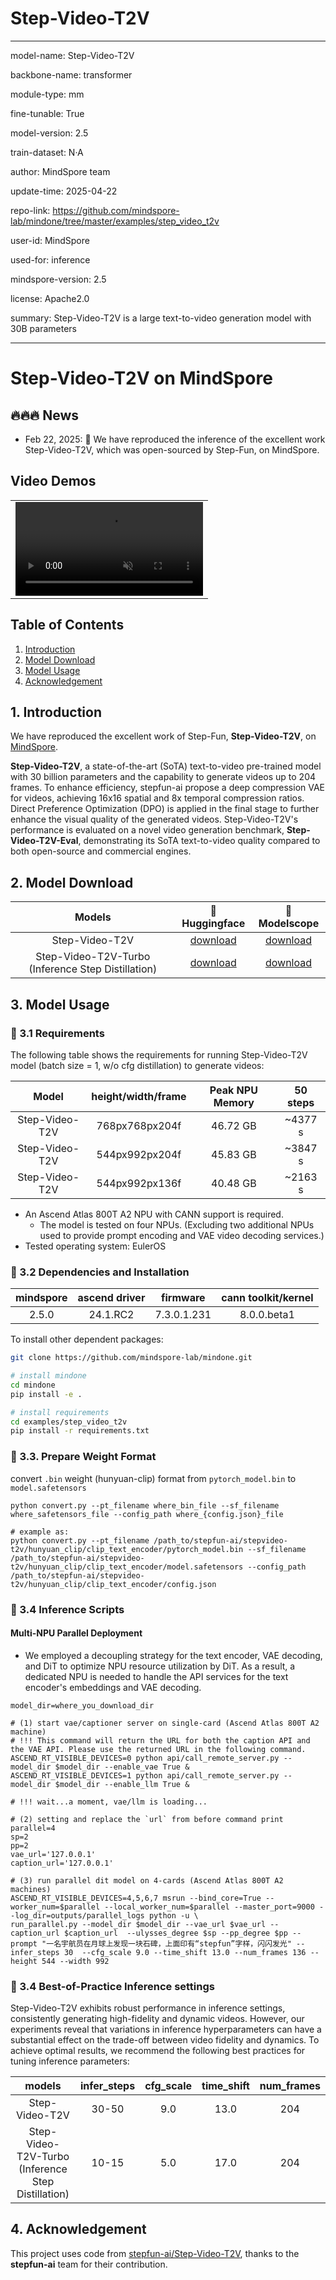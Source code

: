# Step-Video-T2V

---

model-name: Step-Video-T2V

backbone-name: transformer

module-type: mm

fine-tunable: True

model-version: 2.5

train-dataset: N·A

author: MindSpore team

update-time: 2025-04-22

repo-link: <https://github.com/mindspore-lab/mindone/tree/master/examples/step_video_t2v>

user-id: MindSpore

used-for: inference

mindspore-version: 2.5

license: Apache2.0

summary: Step-Video-T2V is a large text-to-video generation model with 30B parameters

---

# Step-Video-T2V on MindSpore

## 🔥🔥🔥 News

- Feb 22, 2025: 👋 We have reproduced the inference of the excellent work Step-Video-T2V, which was open-sourced by Step-Fun, on MindSpore.

## Video Demos

<table border="0" style="width: 100%; text-align: center; margin-top: 1px;">
  <tr>
    <td><video src="https://github.com/user-attachments/assets/07dcec30-7f43-4751-adf2-9b09e93127e7" width="100%" controls autoplay loop muted></video></td>
  </tr>
</table>

## Table of Contents

1. [Introduction](#1-introduction)
2. [Model Download](#2-model-download)
3. [Model Usage](#3-model-usage)
4. [Acknowledgement](#4-ackownledgement)

## 1. Introduction

We have reproduced the excellent work of Step-Fun, **Step-Video-T2V**, on [MindSpore](https://www.mindspore.cn/).

**Step-Video-T2V**, a state-of-the-art (SoTA) text-to-video pre-trained model with 30 billion parameters and the capability to generate videos up to 204 frames. To enhance efficiency, stepfun-ai propose a deep compression VAE for videos, achieving 16x16 spatial and 8x temporal compression ratios. Direct Preference Optimization (DPO) is applied in the final stage to further enhance the visual quality of the generated videos. Step-Video-T2V's performance is evaluated on a novel video generation benchmark, **Step-Video-T2V-Eval**, demonstrating its SoTA text-to-video quality compared to both open-source and commercial engines.

## 2. Model Download

|                       Models                       |                           🤗Huggingface                           |                                🤖Modelscope                                 |
| :------------------------------------------------: | :---------------------------------------------------------------: | :-------------------------------------------------------------------------: |
|                   Step-Video-T2V                   |    [download](https://huggingface.co/stepfun-ai/stepvideo-t2v)    |    [download](https://www.modelscope.cn/models/stepfun-ai/stepvideo-t2v)    |
| Step-Video-T2V-Turbo (Inference Step Distillation) | [download](https://huggingface.co/stepfun-ai/stepvideo-t2v-turbo) | [download](https://www.modelscope.cn/models/stepfun-ai/stepvideo-t2v-turbo) |

## 3. Model Usage

### 📜 3.1 Requirements

The following table shows the requirements for running Step-Video-T2V model (batch size = 1, w/o cfg distillation) to generate videos:

|     Model      | height/width/frame | Peak NPU Memory | 50 steps |
| :------------: | :----------------: | :-------------: | :------: |
| Step-Video-T2V |   768px768px204f   |    46.72 GB     | ~4377 s  |
| Step-Video-T2V |   544px992px204f   |    45.83 GB     | ~3847 s  |
| Step-Video-T2V |   544px992px136f   |    40.48 GB     | ~2163 s  |

- An Ascend Atlas 800T A2 NPU with CANN support is required.
    - The model is tested on four NPUs. (Excluding two additional NPUs used to provide prompt encoding and VAE video decoding services.)
- Tested operating system: EulerOS

### 🔧 3.2 Dependencies and Installation

| mindspore | ascend driver |  firmware   | cann toolkit/kernel |
| :-------: | :-----------: | :---------: | :-----------------: |
|   2.5.0   |   24.1.RC2    | 7.3.0.1.231 |     8.0.0.beta1     |

To install other dependent packages:

```bash
git clone https://github.com/mindspore-lab/mindone.git

# install mindone
cd mindone
pip install -e .

# install requirements
cd examples/step_video_t2v
pip install -r requirements.txt
```

### 🔧 3.3. Prepare Weight Format

convert `.bin` weight (hunyuan-clip) format from `pytorch_model.bin` to `model.safetensors`

```shell
python convert.py --pt_filename where_bin_file --sf_filename where_safetensors_file --config_path where_{config.json}_file

# example as:
python convert.py --pt_filename /path_to/stepfun-ai/stepvideo-t2v/hunyuan_clip/clip_text_encoder/pytorch_model.bin --sf_filename /path_to/stepfun-ai/stepvideo-t2v/hunyuan_clip/clip_text_encoder/model.safetensors --config_path /path_to/stepfun-ai/stepvideo-t2v/hunyuan_clip/clip_text_encoder/config.json
```

### 🚀 3.4 Inference Scripts

#### Multi-NPU Parallel Deployment

- We employed a decoupling strategy for the text encoder, VAE decoding, and DiT to optimize NPU resource utilization by DiT. As a result, a dedicated NPU is needed to handle the API services for the text encoder's embeddings and VAE decoding.

```shell
model_dir=where_you_download_dir

# (1) start vae/captioner server on single-card (Ascend Atlas 800T A2 machine)
# !!! This command will return the URL for both the caption API and the VAE API. Please use the returned URL in the following command.
ASCEND_RT_VISIBLE_DEVICES=0 python api/call_remote_server.py --model_dir $model_dir --enable_vae True &
ASCEND_RT_VISIBLE_DEVICES=1 python api/call_remote_server.py --model_dir $model_dir --enable_llm True &

# !!! wait...a moment, vae/llm is loading...

# (2) setting and replace the `url` from before command print
parallel=4
sp=2
pp=2
vae_url='127.0.0.1'
caption_url='127.0.0.1'

# (3) run parallel dit model on 4-cards (Ascend Atlas 800T A2 machines)
ASCEND_RT_VISIBLE_DEVICES=4,5,6,7 msrun --bind_core=True --worker_num=$parallel --local_worker_num=$parallel --master_port=9000 --log_dir=outputs/parallel_logs python -u \
run_parallel.py --model_dir $model_dir --vae_url $vae_url --caption_url $caption_url  --ulysses_degree $sp --pp_degree $pp --prompt "一名宇航员在月球上发现一块石碑，上面印有“stepfun”字样，闪闪发光" --infer_steps 30  --cfg_scale 9.0 --time_shift 13.0 --num_frames 136 --height 544 --width 992
```

### 🚀 3.4 Best-of-Practice Inference settings

Step-Video-T2V exhibits robust performance in inference settings, consistently generating high-fidelity and dynamic videos. However, our experiments reveal that variations in inference hyperparameters can have a substantial effect on the trade-off between video fidelity and dynamics. To achieve optimal results, we recommend the following best practices for tuning inference parameters:

|                       models                       | infer_steps | cfg_scale | time_shift | num_frames |
| :------------------------------------------------: | :---------: | :-------: | :--------: | :--------: |
|                   Step-Video-T2V                   |    30-50    |    9.0    |    13.0    |    204     |
| Step-Video-T2V-Turbo (Inference Step Distillation) |    10-15    |    5.0    |    17.0    |    204     |

## 4. Acknowledgement

This project uses code from [stepfun-ai/Step-Video-T2V](https://github.com/stepfun-ai/Step-Video-T2V), thanks to the **stepfun-ai** team for their contribution.
